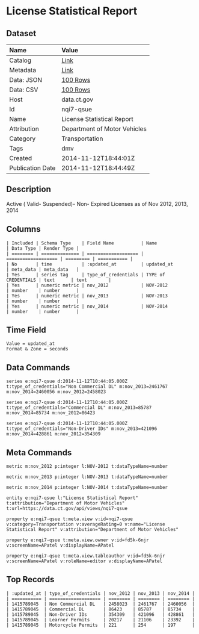 # License Statistical Report

## Dataset

| Name | Value |
| :--- | :---- |
| Catalog | [Link](https://catalog.data.gov/dataset/license-statistical-report) |
| Metadata | [Link](https://data.ct.gov/api/views/nqi7-qsue) |
| Data: JSON | [100 Rows](https://data.ct.gov/api/views/nqi7-qsue/rows.json?max_rows=100) |
| Data: CSV | [100 Rows](https://data.ct.gov/api/views/nqi7-qsue/rows.csv?max_rows=100) |
| Host | data.ct.gov |
| Id | nqi7-qsue |
| Name | License Statistical Report |
| Attribution | Department of Motor Vehicles |
| Category | Transportation |
| Tags | dmv |
| Created | 2014-11-12T18:44:01Z |
| Publication Date | 2014-11-12T18:44:49Z |

## Description

Active ( Valid- Suspended)- Non- Expired Licenses as of Nov 2012, 2013, 2014

## Columns

```ls
| Included | Schema Type    | Field Name          | Name                | Data Type | Render Type |
| ======== | ============== | =================== | =================== | ========= | =========== |
| No       | time           | :updated_at         | updated_at          | meta_data | meta_data   |
| Yes      | series tag     | type_of_credentials | TYPE of CREDENTIALS | text      | text        |
| Yes      | numeric metric | nov_2012            | NOV-2012            | number    | number      |
| Yes      | numeric metric | nov_2013            | NOV-2013            | number    | number      |
| Yes      | numeric metric | nov_2014            | NOV-2014            | number    | number      |
```

## Time Field

```ls
Value = updated_at
Format & Zone = seconds
```

## Data Commands

```ls
series e:nqi7-qsue d:2014-11-12T10:44:05.000Z t:type_of_credentials="Non Commercial DL" m:nov_2013=2461767 m:nov_2014=2460056 m:nov_2012=2458023

series e:nqi7-qsue d:2014-11-12T10:44:05.000Z t:type_of_credentials="Commercial DL" m:nov_2013=85787 m:nov_2014=85734 m:nov_2012=86423

series e:nqi7-qsue d:2014-11-12T10:44:05.000Z t:type_of_credentials="Non-Driver IDs" m:nov_2013=421096 m:nov_2014=428861 m:nov_2012=354309
```

## Meta Commands

```ls
metric m:nov_2012 p:integer l:NOV-2012 t:dataTypeName=number

metric m:nov_2013 p:integer l:NOV-2013 t:dataTypeName=number

metric m:nov_2014 p:integer l:NOV-2014 t:dataTypeName=number

entity e:nqi7-qsue l:"License Statistical Report" t:attribution="Department of Motor Vehicles" t:url=https://data.ct.gov/api/views/nqi7-qsue

property e:nqi7-qsue t:meta.view v:id=nqi7-qsue v:category=Transportation v:averageRating=0 v:name="License Statistical Report" v:attribution="Department of Motor Vehicles"

property e:nqi7-qsue t:meta.view.owner v:id=fd5k-6njr v:screenName=APatel v:displayName=APatel

property e:nqi7-qsue t:meta.view.tableauthor v:id=fd5k-6njr v:screenName=APatel v:roleName=editor v:displayName=APatel
```

## Top Records

```ls
| :updated_at | type_of_credentials | nov_2012 | nov_2013 | nov_2014 | 
| =========== | =================== | ======== | ======== | ======== | 
| 1415789045  | Non Commercial DL   | 2458023  | 2461767  | 2460056  | 
| 1415789045  | Commercial DL       | 86423    | 85787    | 85734    | 
| 1415789045  | Non-Driver IDs      | 354309   | 421096   | 428861   | 
| 1415789045  | Learner Permits     | 20217    | 21106    | 23392    | 
| 1415789045  | Motorcycle Permits  | 221      | 254      | 197      | 
```